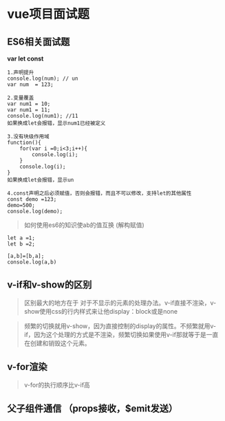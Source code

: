# vue项目面试题

## ES6相关面试题

**var let const**

```
1.声明提升
console.log(num); // un
var num  = 123;

2.变量覆盖
var num1 = 10;
var num1 = 11;
console.log(num1); //11
如果换成let会报错，显示num1已经被定义

3.没有块级作用域
function(){
    for(var i =0;i<3;i++){
        console.log(i);
    }
    console.log(i);
}
如果换成let会报错，显示un

4.const声明之后必须赋值，否则会报错，而且不可以修改，支持let的其他属性
const demo =123;
demo=500;
console.log(demo);

```
> 如何使用es6的知识使ab的值互换 (解构赋值)
```
let a =1;
let b =2;

[a,b]=[b,a];
console.log(a,b)

```

## v-if和v-show的区别

> 区别最大的地方在于 对于不显示的元素的处理办法。v-if直接不渲染，v-show使用css的行内样式来让他display：block或是none

> 频繁的切换就用v-show，因为直接控制的display的属性。不频繁就用v-if，因为这个处理的方式是不渲染，频繁切换如果使用v-if那就等于是一直在创建和销毁这个元素。

## v-for渲染

> v-for的执行顺序比v-if高

## 父子组件通信 （props接收，$emit发送）

